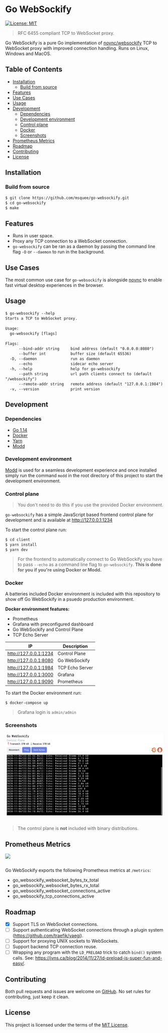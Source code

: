 # Go WebSockify
[![License: MIT](https://img.shields.io/badge/License-MIT-green.svg)](https://opensource.org/licenses/MIT)
> RFC 6455 compliant TCP to WebSocket proxy.

Go WebSockify is a pure Go implementation of [novnc/websockify](https://github.com/novnc/websockify) TCP to WebSocket proxy with improved connection handling. Runs on Linux, Windows and MacOS.

## Table of Contents
- [Installation](#installation)
  - [Build from source](#build-from-source)
- [Features](#features)
- [Use Cases](#use-cases)
- [Usage](#usage)
- [Development](#development)
  - [Dependencies](#dependencies)
  - [Development environment](#development-environment)
  - [Control plane](#control-plane)
  - [Docker](#docker)
  - [Screenshots](#screenshots)
- [Prometheus Metrics](#prometheus-metrics)
- [Roadmap](#roadmap)
- [Contributing](#contributing)
- [License](#license)

## Installation

### Build from source
```shell
$ git clone https://github.com/msquee/go-websockify.git
$ cd go-websockify
$ make
```

## Features
- Runs in user space.
- Proxy any TCP connection to a WebSocket connection.
- `go-websockify` can be ran as a daemon by passing the command line flag `-D` or `--daemon` to run in the background.

## Use Cases
The most common use case for `go-websockify` is alongside [novnc](https://github.com/novnc) to enable fast virtual desktop experiences in the browser. 

## Usage
```
$ go-websockify --help
Starts a TCP to WebSocket proxy.

Usage:
  go-websockify [flags]

Flags:
      --bind-addr string     bind address (default "0.0.0.0:8080")
      --buffer int           buffer size (default 65536)
  -D, --daemon               run as daemon
      --echo                 sidecar echo server
  -h, --help                 help for go-websockify
      --path string          url path clients connect to (default "/websockify")
      --remote-addr string   remote address (default "127.0.0.1:1984")
  -v, --version              print version
```

## Development

### Dependencies
- [Go 1.14](https://golang.org/doc/devel/release.html#go1.14)
- [Docker](https://docs.docker.com/get-docker/)
- [Yarn](https://yarnpkg.com/getting-started/install)
- [Modd](https://github.com/cortesi/modd)

### Development environment
[Modd](https://github.com/cortesi/modd) is used for a seamless development experience and once installed simply run the command `modd` in the root directory of this project to start the development environment.

### Control plane
> You don't need to do this if you use the provided Docker environment.

`go-websockify` has a simple JavaScript based frontend control plane for development and is available at http://127.0.0.1:1234

To start the control plane run:
```shell
$ cd client
$ yarn install
$ yarn dev
```

> For the frontend to automatically connect to Go WebSockify you have to pass `--echo` as a command line flag to `go-websockify`. **This is done for you if you're using Docker or Modd.**

### Docker
A batteries included Docker environment is included with this repository to show off Go WebSockify in a psuedo production environment.

**Docker environment features:**
- Prometheus
- Grafana with preconfigured dashboard
- Go WebSockify and Control Plane
- TCP Echo Server

|IP|Description|
--|--
|http://127.0.0.1:1234|Control Plane|
|http://127.0.0.1:8080|Go WebSockify|
|http://127.0.0.1:1984|TCP Echo Server|
|http://127.0.0.1:3000|Grafana|
|http://127.0.0.1:9090|Prometheus|

To start the Docker environment run:
```shell
$ docker-compose up
```

> Grafana login is `admin/admin`

### Screenshots
<img align="center" src="screenshots/go-websockify-control-plane.png" style="padding-bottom: 1em;">

> The control plane is **not** included with binary distributions.

## Prometheus Metrics
<img align="center" src="screenshots/metrics.png" style="padding-bottom: 1em;">

Go WebSockify exports the following Prometheus metrics at `/metrics`:
- go_websockify_websocket_bytes_tx_total
- go_websockify_websocket_bytes_rx_total
- go_websockify_websocket_connections_active
- go_websockify_tcp_connections_active

## Roadmap
- [X] Support TLS on WebSocket connections.
- [ ] Support authenticating WebSocket connections through a plugin system (https://github.com/traefik/yaegi).
- [ ] Support for proxying UNIX sockets to WebSockets.
- [ ] Support backend TCP connection reuse.
- [ ] Wrapping any program with the `LD_PRELOAD` trick to catch `bind()` system calls. See: https://jvns.ca/blog/2014/11/27/ld-preload-is-super-fun-and-easy/.

## Contributing
Both pull requests and issues are welcome on [GitHub](https://github.com/msquee/go-websockify). No set rules for contributing, just keep it clean.

## License
This project is licensed under the terms of the [MIT License](https://github.com/msquee/go-websockify/blob/master/LICENSE.md).
